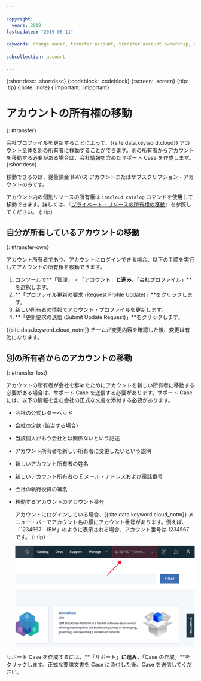 ```yaml
---

copyright:
  years: 2019
lastupdated: "2019-06-11"

keywords: change owner, transfer account, transfer account ownership, switch owner

subcollection: account

---
```


{:shortdesc: .shortdesc}
{:codeblock: .codeblock}
{:screen: .screen}
{:tip: .tip}
{:note: .note}
{:important: .important}

# アカウントの所有権の移動
{: #transfer}

会社プロファイルを更新することによって、{{site.data.keyword.cloud}} アカウント全体を別の所有者に移動することができます。別の所有者からアカウントを移動する必要がある場合は、会社情報を含めたサポート Case を作成します。
{:shortdesc}

移動できるのは、従量課金 (PAYG) アカウントまたはサブスクリプション・アカウントのみです。

アカウント内の個別リソースの所有権は `ibmcloud catalog` コマンドを使用して移動できます。詳しくは、『[プライベート・リソースの所有権の移動](/docs/account?topic=account-include#owners)』を参照してください。
{: tip}

## 自分が所有しているアカウントの移動
{: #transfer-own}

アカウント所有者であり、アカウントにログインできる場合、以下の手順を実行してアカウントの所有権を移動できます。

1. コンソールで**「管理」 > 「アカウント」**と進み、**「会社プロファイル」**を選択します。
1. **「プロファイル更新の要求 (Request Profile Update)」**をクリックします。
1. 新しい所有者の情報でアカウント・プロファイルを更新します。
1. **「更新要求の送信 (Submit Update Request)」**をクリックします。

{{site.data.keyword.cloud_notm}} チームが変更内容を確認した後、変更は有効になります。

## 別の所有者からのアカウントの移動
{: #transfer-lost}

アカウントの所有者が会社を辞めたためにアカウントを新しい所有者に移動する必要がある場合は、サポート Case を送信する必要があります。サポート Case には、以下の情報を含む会社の正式な文書を添付する必要があります。
- 会社の公式レターヘッド
- 会社の定款 (該当する場合)
- 当該個人がもう会社とは関係ないという記述
- アカウント所有者を新しい所有者に変更したいという説明
- 新しいアカウント所有者の姓名
- 新しいアカウント所有者の E メール・アドレスおよび電話番号
- 会社の執行役員の署名
- 移動するアカウントのアカウント番号

   アカウントにログインしている場合、{{site.data.keyword.cloud_notm}} メニュー・バーでアカウント名の横にアカウント番号があります。例えば、「1234567 - IBM」のように表示される場合、アカウント番号は 1234567 です。
   {: tip}

   ![コンソールのメニュー・バーのアカウント・セレクターの画面キャプチャー。アカウント・セレクターにアカウント名とアカウント番号が表示され、現行アカウントを選択すると、アクセスできるその他のアカウントのリストが表示されます。](images/account-faq.svg "アカウント・セレクターにアカウント名とアカウント番号が表示され、現行アカウントを選択すると、アクセスできるその他のアカウントのリストが表示されます。")

サポート Case を作成するには、**「サポート」**に進み、**「Case の作成」**をクリックします。正式な要請文書を Case に添付した後、Case を送信してください。
